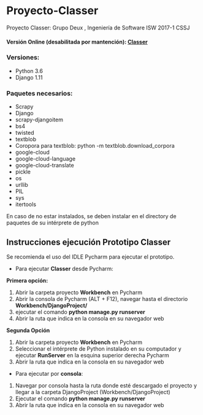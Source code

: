 # Proyecto-Classer
Proyecto Classer: Grupo Deux , Ingeniería de Software ISW 2017-1 CSSJ

#### Versión Online (desabilitada por mantención): [Classer](http://simoncm.pythonanywhere.com/)

### Versiones:

* Python 3.6
* Django 1.11

### Paquetes necesarios:

* Scrapy
* Django
* scrapy-djangoitem
* bs4
* twisted
* textblob
* Coropora para textblob: python -m textblob.download_corpora
* google-cloud
* google-cloud-language
* google-cloud-translate
* pickle
* os
* urllib
* PIL
* sys
* itertools



En caso de no estar instalados, se deben instalar en el directory de paquetes de su intérprete de python

## Instrucciones ejecución Prototipo Classer

Se recomienda el uso del IDLE Pycharm para ejecutar el prototipo.

* Para ejecutar **Classer** desde Pycharm:

**Primera opción:**

1. Abrir la carpeta proyecto **Workbench** en Pycharm
2. Abrir la consola de Pycharm (ALT + F12), navegar  hasta el directorio **Workbench/DjangoProject/**
3. ejecutar el comando **python manage.py runserver**
4. Abrir la ruta que indica en la consola en su navegador web

**Segunda Opción**
1. Abrir la carpeta proyecto **Workbench** en Pycharm
2. Seleccionar el intérprete de Python instalado en su computador y ejecutar **RunServer** en la esquina superior derecha
Pycharm
3. Abrir la ruta que indica en la consola en su navegador web


* Para ejecutar por **consola**:
1. Navegar por consola hasta la ruta donde esté descargado el proyecto y llegar a la carpeta DjangoProject
(Workbench/DjangoProject)
2. Ejecutar el comando **python manage.py runserver**
3. Abrir la ruta que indica en la consola en su navegador web
